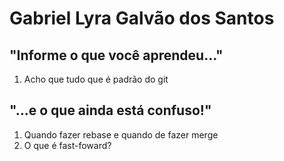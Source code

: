 # Gabriel Lyra Galvão dos Santos

## "Informe o que você aprendeu..." 
1. Acho que tudo que é padrão do git


## "...e o que ainda está confuso!"
1. Quando fazer rebase e quando de fazer merge
2. O que é fast-foward?
